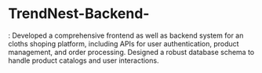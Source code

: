 # TrendNest-Backend-
: Developed a comprehensive frontend as well as backend system for an cloths shoping platform, including  APIs for user authentication, product management, and order processing. Designed a robust database schema to handle  product catalogs and user interactions.
